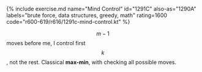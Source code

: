 {% include exercise.md name="Mind Control" id="1291C" also-as="1290A" labels="brute force, data structures, greedy, math" rating=1600 code="r600-619/r616/1291c-mind-control.kt" %}

$$m-1$$ moves before me, I control first $$k$$, not the rest. Classical __max-min__, with checking all possible moves.
